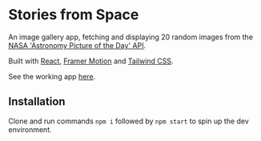 # Stories from Space

An image gallery app, fetching and displaying 20 random images from the [NASA 'Astronomy Picture of the Day' API](https://github.com/nasa/apod-api). 

Built with [React](https://github.com/facebook/create-react-app), [Framer Motion](https://github.com/framer/motion) and [Tailwind CSS](https://github.com/tailwindlabs/tailwindcss).

See the working app [here](https://mattyatesdev-stories-from-space.netlify.app).

## Installation

Clone and run commands `npm i` followed by `npm start` to spin up the dev environment.

